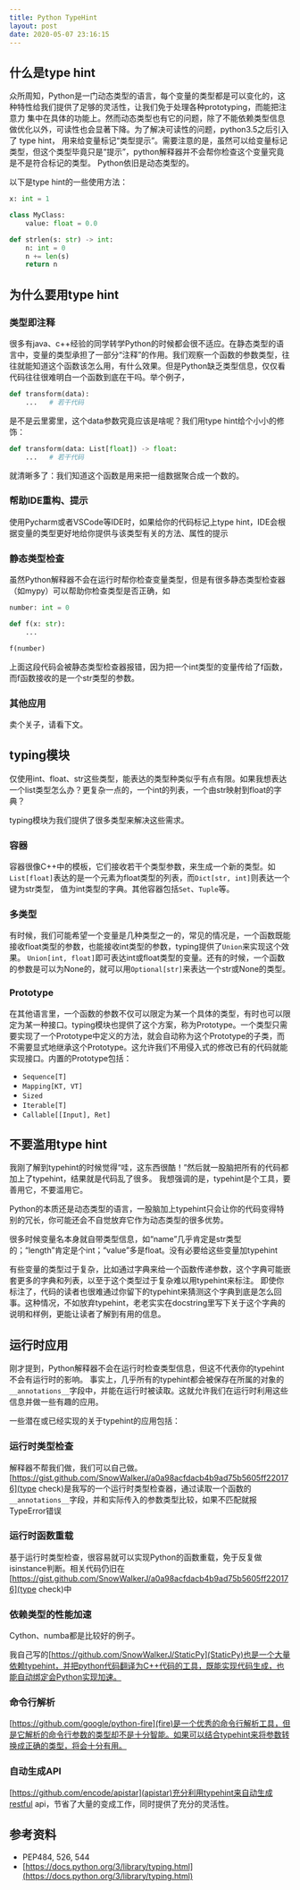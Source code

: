 ```yaml
---
title: Python TypeHint
layout: post
date: 2020-05-07 23:16:15
---
```


## 什么是type hint

众所周知，Python是一门动态类型的语言，每个变量的类型都是可以变化的，这种特性给我们提供了足够的灵活性，让我们免于处理各种prototyping，而能把注意力
集中在具体的功能上。然而动态类型也有它的问题，除了不能依赖类型信息做优化以外，可读性也会显著下降。为了解决可读性的问题，python3.5之后引入了 type hint，
用来给变量标记“类型提示”。需要注意的是，虽然可以给变量标记类型，但这个类型毕竟只是“提示”，python解释器并不会帮你检查这个变量究竟是不是符合标记的类型。
Python依旧是动态类型的。

以下是type hint的一些使用方法：

```python
x: int = 1

class MyClass:
    value: float = 0.0

def strlen(s: str) -> int:
    n: int = 0
    n += len(s)
    return n
```

## 为什么要用type hint

### 类型即注释

很多有java、c++经验的同学转学Python的时候都会很不适应。在静态类型的语言中，变量的类型承担了一部分“注释”的作用。我们观察一个函数的参数类型，往往就能知道这个函数该怎么用，有什么效果。但是Python缺乏类型信息，仅仅看代码往往很难明白一个函数到底在干吗。举个例子，

```python
def transform(data):
    ...   # 若干代码
```

是不是云里雾里，这个data参数究竟应该是啥呢？我们用type hint给个小小的修饰：

```python
def transform(data: List[float]) -> float:
    ...   # 若干代码
```

就清晰多了：我们知道这个函数是用来把一组数据聚合成一个数的。

### 帮助IDE重构、提示

使用Pycharm或者VSCode等IDE时，如果给你的代码标记上type hint，IDE会根据变量的类型更好地给你提供与该类型有关的方法、属性的提示

### 静态类型检查

虽然Python解释器不会在运行时帮你检查变量类型，但是有很多静态类型检查器（如mypy）可以帮助你检查类型是否正确，如

```python
number: int = 0

def f(x: str):
    ...

f(number)
```

上面这段代码会被静态类型检查器报错，因为把一个int类型的变量传给了f函数，而f函数接收的是一个str类型的参数。

### 其他应用

卖个关子，请看下文。

## typing模块

仅使用int、float、str这些类型，能表达的类型种类似乎有点有限。如果我想表达一个list类型怎么办？更复杂一点的，一个int的列表，一个由str映射到float的字典？

typing模块为我们提供了很多类型来解决这些需求。

### 容器

容器很像C++中的模板，它们接收若干个类型参数，来生成一个新的类型。如`List[float]`表达的是一个元素为float类型的列表，而`Dict[str, int]`则表达一个键为str类型，
值为int类型的字典。其他容器包括`Set`、`Tuple`等。

### 多类型

有时候，我们可能希望一个变量是几种类型之一的，常见的情况是，一个函数既能接收float类型的参数，也能接收int类型的参数，typing提供了`Union`来实现这个效果。
`Union[int, float]`即可表达int或float类型的变量。还有的时候，一个函数的参数是可以为None的，就可以用`Optional[str]`来表达一个str或None的类型。

### Prototype

在其他语言里，一个函数的参数不仅可以限定为某一个具体的类型，有时也可以限定为某一种接口。typing模块也提供了这个方案，称为Prototype。一个类型只需要实现了一个Prototype中定义的方法，就会自动称为这个Prototype的子类，而不需要显式地继承这个Prototype。这允许我们不用侵入式的修改已有的代码就能实现接口。内置的Prototype包括：

- `Sequence[T]`
- `Mapping[KT, VT]`
- `Sized`
- `Iterable[T]`
- `Callable[[Input], Ret]`

## 不要滥用type hint

我刚了解到typehint的时候觉得“哇，这东西很酷！”然后就一股脑把所有的代码都加上了typehint，结果就是代码乱了很多。
我想强调的是，typehint是个工具，要善用它，不要滥用它。

Python的本质还是动态类型的语言，一股脑加上typehint只会让你的代码变得特别的冗长，你可能还会不自觉放弃它作为动态类型的很多优势。

很多时候变量名本身就自带类型信息，如“name”几乎肯定是str类型的；“length”肯定是个int；“value”多是float。没有必要给这些变量加typehint

有些变量的类型过于复杂，比如通过字典来给一个函数传递参数，这个字典可能嵌套更多的字典和列表，以至于这个类型过于复杂难以用typehint来标注。
即使你标注了，代码的读者也很难通过你留下的typehint来猜测这个字典到底是怎么回事。这种情况，不如放弃typehint，老老实实在docstring里写下关于这个字典的
说明和样例，更能让读者了解到有用的信息。

## 运行时应用

刚才提到，Python解释器不会在运行时检查类型信息，但这不代表你的typehint不会有运行时的影响。
事实上，几乎所有的typehint都会被保存在所属的对象的`__annotations__`字段中，并能在运行时被读取。这就允许我们在运行时利用这些信息并做一些有趣的应用。

一些潜在或已经实现的关于typehint的应用包括：

### 运行时类型检查

解释器不帮我们做，我们可以自己做。
[https://gist.github.com/SnowWalkerJ/a0a98acfdacb4b9ad75b5605ff220176](type check)是我写的一个运行时类型检查器，通过读取一个函数的`__annotations__`字段，并和实际传入的参数类型比较，如果不匹配就报TypeError错误

### 运行时函数重载

基于运行时类型检查，很容易就可以实现Python的函数重载，免于反复做isinstance判断。相关代码仍旧在[https://gist.github.com/SnowWalkerJ/a0a98acfdacb4b9ad75b5605ff220176](type check)中

### 依赖类型的性能加速

Cython、numba都是比较好的例子。

我自己写的[https://github.com/SnowWalkerJ/StaticPy](StaticPy)也是一个大量依赖typehint，并把python代码翻译为C++代码的工具，既能实现代码生成，也能自动绑定会Python实现加速。

### 命令行解析

[https://github.com/google/python-fire](fire)是一个优秀的命令行解析工具，但是它解析的命令行参数的类型却不是十分智能。如果可以结合typehint来将参数转换成正确的类型，将会十分有用。

### 自动生成API

[https://github.com/encode/apistar](apistar)充分利用typehint来自动生成restful api，节省了大量的变成工作，同时提供了充分的灵活性。

## 参考资料

- PEP484, 526, 544
- [https://docs.python.org/3/library/typing.html](https://docs.python.org/3/library/typing.html)
